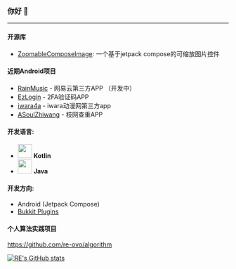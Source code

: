 ### 你好 👋
___

#### 开源库
* [ZoomableComposeImage](https://github.com/re-ovo/ZoomableComposeImage): 一个基于jetpack compose的可缩放图片控件

#### 近期Android项目
* [RainMusic](https://github.com/re-ovo/RainMusic) - 网易云第三方APP （开发中）
* [EzLogin](https://github.com/re-ovo/ezlogin) - 2FA验证码APP
* [iwara4a](https://github.com/re-ovo/iwara4a) - iwara动漫网第三方app
* [ASoulZhiwang](https://github.com/re-ovo/ASoulZhiWang) - 枝网查重APP

#### 开发语言: 
* <img src="https://upload.wikimedia.org/wikipedia/commons/0/06/Kotlin_Icon.svg" width="32"/> **Kotlin**  
* <img src="https://logoeps.com/wp-content/uploads/2013/03/java-eps-vector-logo.png" width="32"/>  **Java**

#### 开发方向:
* Android (Jetpack Compose)
* [Bukkit Plugins](https://spigotmc.org)

#### 个人算法实践项目
https://github.com/re-ovo/algorithm

[![RE's GitHub stats](https://github-readme-stats.vercel.app/api?username=re-ovo)](https://github.com/anuraghazra/github-readme-stats)
